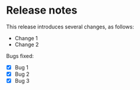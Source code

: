 # Release notes
This release introduces several changes, as follows:
- Change 1
- Change 2 

Bugs fixed:
- [x] Bug 1
- [x] Bug 2
- [x] Bug 3
